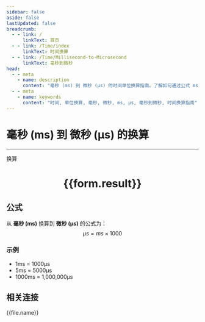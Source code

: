 ```yaml
---
sidebar: false
aside: false
lastUpdated: false
breadcrumb:
  - - link: /
      linkText: 首页
  - - link: /Time/index
      linkText: 时间换算
  - - link: /Time/Millisecond-to-Microsecond
      linkText: 毫秒到微秒
head:
  - - meta
    - name: description
      content: "毫秒 (ms) 到 微秒 (μs) 的时间单位换算指南。了解如何通过公式 ms × 1,000 换算为微秒。"
  - - meta
    - name: keywords
      content: "时间, 单位换算, 毫秒, 微秒, ms, μs, 毫秒到微秒, 时间换算指南"
---
```

# 毫秒 (ms) 到 微秒 (μs) 的换算

---
<script setup>
import { onMounted, reactive, inject, ref } from 'vue'
import { NButton,NForm ,NFormItem,NInput,NInputNumber,NSelect,NCard,useMessage,NGrid ,NGi  } from 'naive-ui'
import { defineClientComponent } from 'vitepress'
import { Time } from '../../files';

const convert = inject('convert')

const form = reactive({
  number: null,
  result: '',
})

const convertHandler = () => {
  if (form.number !== null && !isNaN(form.number)) {
    const convertedValue = parseFloat(form.number) * 1000
    form.result = `${form.number}ms = ${convertedValue.toFixed(0)}μs`
  } else {
    form.result = '请输入有效的数值。'
  }
}
</script>

<n-form size="large" :model="form">
  <n-form-item label="毫秒 (ms)">
    <n-input-number v-model:value="form.number" placeholder="输入毫秒" style="width: 100%" />
  </n-form-item>
  <n-form-item>
    <n-button type="primary" @click="convertHandler" block>换算</n-button>
  </n-form-item>
</n-form>

<n-card  embedded :bordered="false" hoverable>
  <div  style="text-align:center">
    <h1>{{form.result}}</h1>
  </div>
</n-card>

## 公式

从 **毫秒 (ms)** 换算到 **微秒 (μs)** 的公式为：
$$ \mu s = ms \times 1000 $$

### 示例
- 1ms = 1000μs
- 5ms = 5000μs
- 1000ms = 1,000,000μs
## 相关连接
<n-grid x-gap="12" :cols="4">
  <n-gi v-for="(file, index) in Time" :key="index">
    <n-button
      text
      tag="a"
      :href="file.path"
      type="primary"
    >
      {{file.name}}
    </n-button>
  </n-gi>
</n-grid>
